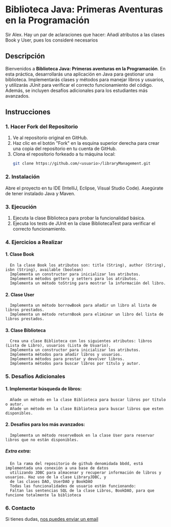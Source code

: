 # Biblioteca Java: Primeras Aventuras en la Programación
Sir Alex.
Hay un par de aclaraciones que hacer:
Añadí atributos a las clases Book y User, pues los consideré necesarios 



















## Descripción

Bienvenidos a **Biblioteca Java: Primeras aventuras en la Programación**.
En esta práctica, desarrollarás una aplicación en Java para gestionar una biblioteca. Implementarás clases y métodos para manejar libros y usuarios, y utilizarás JUnit para verificar el correcto funcionamiento del código. Además, se incluyen desafíos adicionales para los estudiantes más avanzados.

## Instrucciones

### 1. Hacer Fork del Repositorio

1. Ve al repositorio original en GitHub.
2. Haz clic en el botón "Fork" en la esquina superior derecha para crear una copia del repositorio en tu cuenta de GitHub.
3. Clona el repositorio forkeado a tu máquina local:
   ```bash
   git clone https://github.com/<usuario>/libraryManagement.git
   ```
### 2. Instalación
Abre el proyecto en tu IDE (IntelliJ, Eclipse, Visual Studio Code).
Asegúrate de tener instalado Java y Maven.

### 3. Ejecución

1.  Ejecuta la clase Biblioteca para probar la funcionalidad básica.
2.  Ejecuta los tests de JUnit en la clase BibliotecaTest para verificar el correcto funcionamiento.

### 4.  Ejercicios a Realizar

#### 1. Clase Book
      En la clase Book los atributos son: title (String), author (String), isbn (String), available (boolean)
      Implementa un constructor para inicializar los atributos.
      Implementa métodos getters y setters para los atributos.
      Implementa un método toString para mostrar la información del libro.

#### 2. Clase User
      Implementa un método borrowBook para añadir un libro al lista de libros prestados.
      Implementa un método returnBook para eliminar un libro del lista de libros prestados.

#### 3. Clase Biblioteca
      Crea una clase Biblioteca con los siguientes atributos: libros (Lista de Libro), usuarios (Lista de Usuario).
      Implementa un constructor para inicializar los atributos.
      Implementa métodos para añadir libros y usuarios.
      Implementa métodos para prestar y devolver libros.
      Implementa métodos para buscar libros por título y autor.

### 5. Desafíos Adicionales

#### 1. Implementar búsqueda de libros:

      Añade un método en la clase Biblioteca para buscar libros por título o autor.
      Añade un método en la clase Biblioteca para buscar libros que esten disponibles.

#### 2. Desafíos para los más avanzados:

      Implementa un método reserveBook en la clase User para reservar libros que no están disponibles.
##### Extra extra:
      En la rama del repositorio de github denomidada bbdd, está implementada una conexión a una base de datos 
      utilizando JDBC para almacenar y recuperar información de libros y usuarios. Haz uso de la clase LibraryJDBC, y
      de las clases DAO, UserDAO y BookDAO
      Todas las funcionalidades de usuario están funcionando:
      Faltan las sentencias SQL de la clase Libros, BookDAO, para que funcione totalmente la biblioteca

### 6. Contacto
Si tienes dudas, [nos puedes enviar un email](ing-tomillo-java@ing.com)